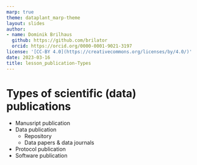 ```yaml
---
marp: true
theme: dataplant_marp-theme
layout: slides
author:
- name: Dominik Brilhaus
  github: https://github.com/brilator
  orcid: https://orcid.org/0000-0001-9021-3197
license: '[CC-BY 4.0](https://creativecommons.org/licenses/by/4.0/)'
date: 2023-03-16
title: lesson_publication-Types
---
```


# Types of scientific (data) publications

- Manusript publication
- Data publication
  - Repository
  - Data papers & data journals
- Protocol publication
- Software publication
<!-- Data Management Plan (DMP)-->
